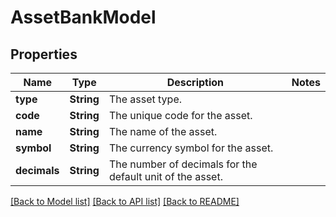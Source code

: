 # AssetBankModel

## Properties
Name | Type | Description | Notes
------------ | ------------- | ------------- | -------------
**type** | **String** | The asset type. | 
**code** | **String** | The unique code for the asset. | 
**name** | **String** | The name of the asset. | 
**symbol** | **String** | The currency symbol for the asset. | 
**decimals** | **String** | The number of decimals for the default unit of the asset. | 

[[Back to Model list]](../README.md#documentation-for-models) [[Back to API list]](../README.md#documentation-for-api-endpoints) [[Back to README]](../README.md)


